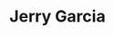 ---
pid: RS5
title: Jerry Garcia
location_transcription: 
zipcode: '19301'
outside_phl: 'Paoli PA '
neighborhood: 
age: '56'
age_range: 50-59
instagram: 
image_file_name: RS_5.jpg
proposal_transcription: Benn to Philadelphia 63 times in concert !!
topic: Figure,Music
topic_summary: 0, 0
type: Other No Form
keywords_other: 
credit: 
image_labels: Figure playing a guitar
twitter: 
facebook: 
permalink: "/monuments/rs5/"
layout: item-page
---